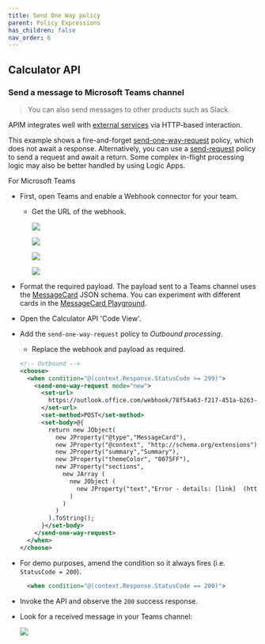 ```yaml
---
title: Send One Way policy
parent: Policy Expressions
has_children: false
nav_order: 6
---
```



## Calculator API

### Send a message to Microsoft Teams channel

> You can also send messages to other products such as Slack.

APIM integrates well with [external services](https://docs.microsoft.com/en-us/azure/api-management/api-management-sample-send-request) via HTTP-based interaction.  

This example shows a fire-and-forget [send-one-way-request](https://docs.microsoft.com/en-us/azure/api-management/api-management-sample-send-request#send-one-way-request) policy, which does not await a response. Alternatively, you can use a [send-request](https://docs.microsoft.com/en-us/azure/api-management/api-management-sample-send-request#send-request) policy to send a request and await a return. Some complex in-flight processing logic may also be better handled by using Logic Apps.

For Microsoft Teams

- First, open Teams and enable a Webhook connector for your team.
  - Get the URL of the webhook.

    ![](../../assets/images/APIMTeamsWebHook1.png)
    
    ![](../../assets/images/APIMTeamsWebHook2.png)
    
    ![](../../assets/images/APIMTeamsWebHook3.png)
    
    ![](../../assets/images/APIMTeamsWebHook4.png)

- Format the required payload. The payload sent to a Teams channel uses the [MessageCard](https://docs.microsoft.com/en-us/microsoftteams/platform/task-modules-and-cards/cards/cards-reference) JSON schema. You can experiment with different cards in the [MessageCard Playground](https://messagecardplayground.azurewebsites.net/).
  
- Open the Calculator API 'Code View'.
- Add the `send-one-way-request` policy to *Outbound processing*. 
  - Replace the webhook and payload as required.

  ```xml
  <!-- Outbound -->
  <choose>
    <when condition="@(context.Response.StatusCode >= 299)">
      <send-one-way-request mode="new">
        <set-url>
          https://outlook.office.com/webhook/78f54a63-f217-451a-b263-f1f5c0e866f0@72f988bf-86f1-41af-91ab-2d7cd011db47/IncomingWebh00k/34228a8ccbe94e368d3ac4782adda9b2/4e01c743-d419-49b7-88c6-245e5e31664a
        </set-url>
        <set-method>POST</set-method>
        <set-body>@{
          return new JObject(
            new JProperty("@type","MessageCard"),
            new JProperty("@context", "http://schema.org/extensions"),
            new JProperty("summary","Summary"),
            new JProperty("themeColor", "0075FF"),
            new JProperty("sections",
              new JArray (
                new JObject (
                  new JProperty("text","Error - details: [link]  (http://azure1.org)")
                )
              )
            )
          ).ToString();
        }</set-body>
      </send-one-way-request>
    </when>
  </choose>
  
  ```

- For demo purposes, amend the condition so it always fires (i.e. `StatusCode = 200`).
  ```xml
    <when condition="@(context.Response.StatusCode == 200)">
  ```
- Invoke the API and observe the `200` success response.
- Look for a received message in your Teams channel:

  ![](../../assets/images/APIMTeamsMessage.png)
